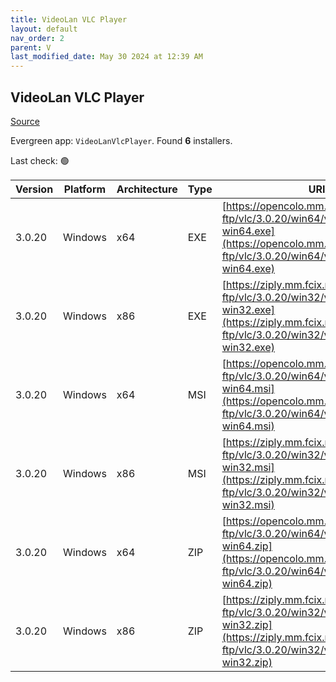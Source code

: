 ```yaml
---
title: VideoLan VLC Player 
layout: default
nav_order: 2
parent: V
last_modified_date: May 30 2024 at 12:39 AM
---
```


## VideoLan VLC Player 

[Source](https://www.videolan.org/vlc/)

Evergreen app: `VideoLanVlcPlayer`. Found **6** installers.

Last check: 🟢

| Version | Platform | Architecture | Type | URI                                                                                                                                                                |
| ------- | -------- | ------------ | ---- | ------------------------------------------------------------------------------------------------------------------------------------------------------------------ |
| 3.0.20  | Windows  | x64          | EXE  | [https://opencolo.mm.fcix.net/videolan-ftp/vlc/3.0.20/win64/vlc-3.0.20-win64.exe](https://opencolo.mm.fcix.net/videolan-ftp/vlc/3.0.20/win64/vlc-3.0.20-win64.exe) |
| 3.0.20  | Windows  | x86          | EXE  | [https://ziply.mm.fcix.net/videolan-ftp/vlc/3.0.20/win32/vlc-3.0.20-win32.exe](https://ziply.mm.fcix.net/videolan-ftp/vlc/3.0.20/win32/vlc-3.0.20-win32.exe)       |
| 3.0.20  | Windows  | x64          | MSI  | [https://opencolo.mm.fcix.net/videolan-ftp/vlc/3.0.20/win64/vlc-3.0.20-win64.msi](https://opencolo.mm.fcix.net/videolan-ftp/vlc/3.0.20/win64/vlc-3.0.20-win64.msi) |
| 3.0.20  | Windows  | x86          | MSI  | [https://ziply.mm.fcix.net/videolan-ftp/vlc/3.0.20/win32/vlc-3.0.20-win32.msi](https://ziply.mm.fcix.net/videolan-ftp/vlc/3.0.20/win32/vlc-3.0.20-win32.msi)       |
| 3.0.20  | Windows  | x64          | ZIP  | [https://opencolo.mm.fcix.net/videolan-ftp/vlc/3.0.20/win64/vlc-3.0.20-win64.zip](https://opencolo.mm.fcix.net/videolan-ftp/vlc/3.0.20/win64/vlc-3.0.20-win64.zip) |
| 3.0.20  | Windows  | x86          | ZIP  | [https://ziply.mm.fcix.net/videolan-ftp/vlc/3.0.20/win32/vlc-3.0.20-win32.zip](https://ziply.mm.fcix.net/videolan-ftp/vlc/3.0.20/win32/vlc-3.0.20-win32.zip)       |
